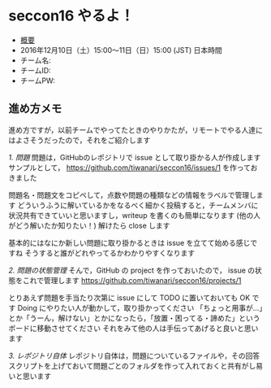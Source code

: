 # seccon16 やるよ！

- [概要](http://2016.seccon.jp/news/#124)
- 2016年12月10日（土）15:00～11日（日）15:00 (JST) 日本時間
- チーム名: 
- チームID: 
- チームPW:


## 進め方メモ

進め方ですが，以前チームでやってたときのやりかたが，リモートでやる人達にはよさそうだったので，それをご紹介します

*1.  問題* 
問題は，GitHubのレポジトリで issue として取り掛かる人が作成します
サンプルとして，
https://github.com/tiwanari/seccon16/issues/1
を作っておきました

問題名・問題文をコピペして，点数や問題の種類などの情報をラベルで管理します
どういうふうに解いているかをなるべく細かく投稿すると，チームメンバに状況共有できていいと思いますし，writeup を書くのも簡単になります (他の人がどう解いたか知りたい！)
解けたら close します

基本的にはなにか新しい問題に取り掛かるときは issue を立てて始める感じですね
そうすると誰がどれやってるかわかりやすくなります

*2. 問題の状態管理*
そんで，GitHub の project を作っておいたので， issue の状態をこれで管理します
https://github.com/tiwanari/seccon16/projects/1

とりあえず問題を手当たり次第に issue にして TODO に置いておいても OK です
Doing にやりたい人が動かして，取り掛かってください
「ちょっと用事が…」とか「うーん，解けない」とかになったら，「放置・困ってる・諦めた」というボードに移動させてください
それをみて他の人は手伝ってあげると良いと思います

*3. レポジトリ自体*
レポジトリ自体は，問題についているファイルや，その回答スクリプトを上げておいて問題ごとのフォルダを作って入れておくと共有がし易いと思います
